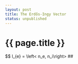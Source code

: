 ```yaml
---
layout: post
title: The Erdős-Ingy Vector
status: unpublished
---
```


# {{ page.title }}


$$ I_{e} = \left< n_e, n_i\right> ##
